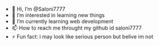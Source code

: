 - 👋 Hi, I’m @Saloni7777
- 👀 I’m interested in learning new things
- 🌱 I’m currently learning web development 
- 📫 How to reach me throught my github id saloni7777
- ⚡ Fun fact: i may look like serious person but belive im not

<!---
Saloni7777/Saloni7777 is a ✨ special ✨ repository because its `README.md` (this file) appears on your GitHub profile.
You can click the Preview link to take a look at your changes.
--->
